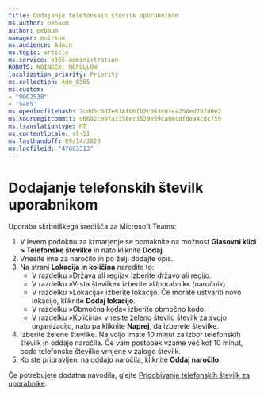 ```yaml
---
title: Dodajanje telefonskih številk uporabnikom
ms.author: pebaum
author: pebaum
manager: mnirkhe
ms.audience: Admin
ms.topic: article
ms.service: o365-administration
ROBOTS: NOINDEX, NOFOLLOW
localization_priority: Priority
ms.collection: Adm_O365
ms.custom:
- "9002538"
- "5485"
ms.openlocfilehash: 7cdd5c6d7e018f06fb7c063c0fea250ed78fd0e2
ms.sourcegitcommit: c6692ce0fa1358ec3529e59ca0ecdfdea4cdc759
ms.translationtype: MT
ms.contentlocale: sl-SI
ms.lasthandoff: 09/14/2020
ms.locfileid: "47663313"
---
```

# <a name="adding-phone-numbers-to-users"></a>Dodajanje telefonskih številk uporabnikom

Uporaba skrbniškega središča za Microsoft Teams:

1. V levem podoknu za krmarjenje se pomaknite na možnost **Glasovni klici > Telefonske številke** in nato kliknite **Dodaj**.
2. Vnesite ime za naročilo in po želji dodajte opis.
3. Na strani **Lokacija in količina** naredite to:
    - V razdelku »Država ali regija« izberite državo ali regijo.
    - V razdelku »Vrsta številke« izberite »Uporabnik« (naročnik).
    - V razdelku »Lokacija« izberite lokacijo. Če morate ustvariti novo lokacijo, kliknite **Dodaj lokacijo**.
    - V razdelku »Območna koda« izberite območno kodo.
    - V razdelku »Količina« vnesite želeno število številk za svojo organizacijo, nato pa kliknite **Naprej**, da izberete številke.
4. Izberite želene številke. Na voljo imate 10 minut za izbor telefonskih številk in oddajo naročila. Če vam postopek vzame več kot 10 minut, bodo telefonske številke vrnjene v zalogo številk.
5. Ko ste pripravljeni na oddajo naročila, kliknite **Oddaj naročilo**.

Če potrebujete dodatna navodila, glejte [Pridobivanje telefonskih številk za uporabnike](https://docs.microsoft.com/microsoftteams/getting-phone-numbers-for-your-users).
